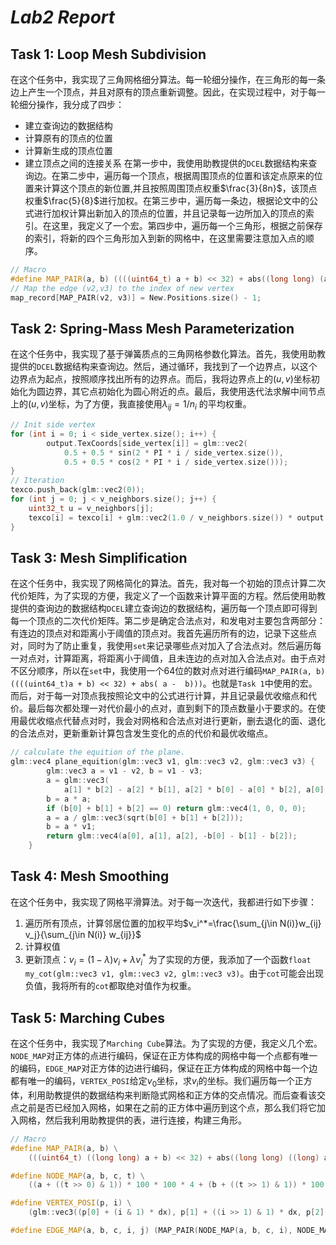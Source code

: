 # __*Lab2 Report*__

## Task 1: Loop Mesh Subdivision

在这个任务中，我实现了三角网格细分算法。每一轮细分操作，在三角形的每一条边上产生一个顶点，并且对原有的顶点重新调整。因此，在实现过程中，对于每一轮细分操作，我分成了四步：
* 建立查询边的数据结构
* 计算原有的顶点的位置
* 计算新生成的顶点位置
* 建立顶点之间的连接关系
在第一步中，我使用助教提供的`DCEL`数据结构来查询边。在第二步中，遍历每一个顶点，根据周围顶点的位置和该定点原来的位置来计算这个顶点的新位置,并且按照周围顶点权重$\frac{3}{8n}$，该顶点权重$\frac{5}{8}$进行加权。在第三步中，遍历每一条边，根据论文中的公式进行加权计算出新加入的顶点的位置，并且记录每一边所加入的顶点的索引。在这里，我定义了一个宏。第四步中，遍历每一个三角形，根据之前保存的索引，将新的四个三角形加入到新的网格中，在这里需要注意加入点的顺序。
```C++
// Macro
#define MAP_PAIR(a, b) ((((uint64_t) a + b) << 32) + abs((long long) (a -  b)))
// Map the edge (v2,v3) to the index of new vertex
map_record[MAP_PAIR(v2, v3)] = New.Positions.size() - 1;
```

## Task 2: Spring-Mass Mesh Parameterization

在这个任务中，我实现了基于弹簧质点的三角网格参数化算法。首先，我使用助教提供的`DCEL`数据结构来查询边。然后，通过循环，我找到了一个边界点，以这个边界点为起点，按照顺序找出所有的边界点。而后，我将边界点上的$(u,v)$坐标初始化为圆边界，其它点初始化为圆心附近的点。最后，我使用迭代法求解中间节点上的$(u,v)$坐标，为了方便，我直接使用$\lambda_{ij}=1/n_i$ 的平均权重。
```C++
// Init side vertex
for (int i = 0; i < side_vertex.size(); i++) {
        output.TexCoords[side_vertex[i]] = glm::vec2(
            0.5 + 0.5 * sin(2 * PI * i / side_vertex.size()),
            0.5 + 0.5 * cos(2 * PI * i / side_vertex.size()));
} 
// Iteration
texco.push_back(glm::vec2(0));
for (int j = 0; j < v_neighbors.size(); j++) {
    uint32_t u = v_neighbors[j];
    texco[i] = texco[i] + glm::vec2(1.0 / v_neighbors.size()) * output.TexCoords[u];
}
```

## Task 3:  Mesh Simplification

在这个任务中，我实现了网格简化的算法。首先，我对每一个初始的顶点计算二次代价矩阵，为了实现的方便，我定义了一个函数来计算平面的方程。然后使用助教提供的查询边的数据结构`DCEL`建立查询边的数据结构，遍历每一个顶点即可得到每一个顶点的二次代价矩阵。第二步是确定合法点对，和发电对主要包含两部分：有连边的顶点对和距离小于阈值的顶点对。我首先遍历所有的边，记录下这些点对，同时为了防止重复，我使用`set`来记录哪些点对加入了合法点对。然后遍历每一对点对，计算距离，将距离小于阈值，且未连边的点对加入合法点对。由于点对不区分顺序，所以在`set`中，我使用一个64位的数对点对进行编码`MAP_PAIR(a, b) ((((uint64_t)a + b) << 32) + abs( a -  b)))`。也就是`Task 1`中使用的宏。而后，对于每一对顶点我按照论文中的公式进行计算，并且记录最优收缩点和代价。最后每次都处理一对代价最小的点对，直到剩下的顶点数量小于要求的。在使用最优收缩点代替点对时，我会对网格和合法点对进行更新，删去退化的面、退化的合法点对，更新重新计算包含发生变化的点的代价和最优收缩点。

```C++
// calculate the equition of the plane.
glm::vec4 plane_equition(glm::vec3 v1, glm::vec3 v2, glm::vec3 v3) {
        glm::vec3 a = v1 - v2, b = v1 - v3;
        a = glm::vec3(
            a[1] * b[2] - a[2] * b[1], a[2] * b[0] - a[0] * b[2], a[0] * b[1] - a[1] * b[0]);
        b = a * a;
        if (b[0] + b[1] + b[2] == 0) return glm::vec4(1, 0, 0, 0);
        a = a / glm::vec3(sqrt(b[0] + b[1] + b[2]));
        b = a * v1;
        return glm::vec4(a[0], a[1], a[2], -b[0] - b[1] - b[2]);
    }
```

## Task 4: Mesh Smoothing

在这个任务中，我实现了网格平滑算法。对于每一次迭代，我都进行如下步骤：
1. 遍历所有顶点，计算邻居位置的加权平均$v_i^*=\frac{\sum_{j\in N(i)}w_{ij} v_j}{\sum_{j\in N(i)} w_{ij}}$
2. 计算权值
3. 更新顶点：$v_i=(1-\lambda)v_i+\lambda v_i^*$
为了实现的方便，我添加了一个函数`float my_cot(glm::vec3 v1, glm::vec3 v2, glm::vec3 v3)`。由于`cot`可能会出现负值，我将所有的`cot`都取绝对值作为权重。

## Task 5: Marching Cubes

在这个任务中，我实现了`Marching Cube`算法。为了实现的方便，我定义几个宏。`NODE_MAP`对正方体的点进行编码，保证在正方体构成的网格中每一个点都有唯一的编码，`EDGE_MAP`对正方体的边进行编码，保证在正方体构成的网格中每一个边都有唯一的编码，`VERTEX_POSI`给定$v_0$坐标，求$v_i$的坐标。我们遍历每一个正方体，利用助教提供的数据结构来判断隐式网格和正方体的交点情况。而后查看该交点之前是否已经加入网格，如果在之前的正方体中遍历到这个点，那么我们将它加入网格，然后我利用助教提供的表，进行连接，构建三角形。
```C++
// Macro
#define MAP_PAIR(a, b) \
    (((uint64_t) ((long long) a + b) << 32) + abs((long long) ((long) a - (long) b)))

#define NODE_MAP(a, b, c, t) \
    ((a + ((t >> 0) & 1)) * 100 * 100 * 4 + (b + ((t >> 1) & 1)) * 100 * 2 + c + ((t >> 2) & 1))

#define VERTEX_POSI(p, i) \
    (glm::vec3((p[0] + (i & 1) * dx), p[1] + ((i >> 1) & 1) * dx, p[2] + ((i >> 2) & 1) * dx))

#define EDGE_MAP(a, b, c, i, j) (MAP_PAIR(NODE_MAP(a, b, c, i), NODE_MAP(a, b, c, j)))
```